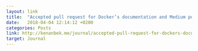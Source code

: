 ```yaml
---
layout: link
title:  "Accepted pull request for Docker’s documentation and Medium post about issue"
date:   2018-04-04 12:14:12 +0200
categories: Posts
link: http://kenanbek.me/journal/accepted-pull-request-for-dockers-documentation-and-medium-post-about-issue/
target: Journal
---
```

